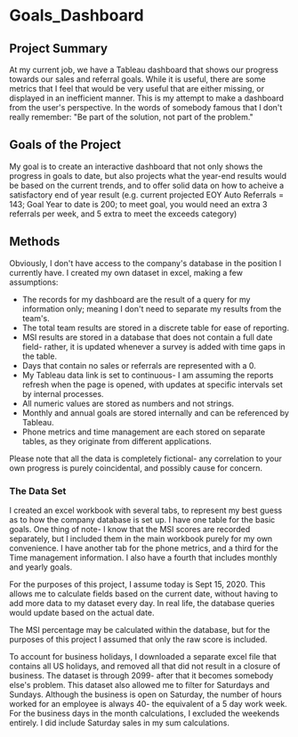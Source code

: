 # Goals_Dashboard

## Project Summary

At my current job, we have a Tableau dashboard that shows our progress towards our sales and referral goals. While it is useful, there are some metrics that I feel that would be very useful that are either missing, or displayed in an inefficient manner. This is my attempt to make a dashboard from the user's perspective. In the words of somebody famous that I don't really remember: "Be part of the solution, not part of the problem."

## Goals of the Project

My goal is to create an interactive dashboard that not only shows the progress in goals to date, but also projects what the year-end results would be based on the current trends, and to offer solid data on how to acheive a satisfactory end of year result (e.g. current projected EOY Auto Referrals = 143; Goal Year to date is 200; to meet goal, you would need an extra 3 referrals per week, and 5 extra to meet the exceeds category)

## Methods

Obviously, I don't have access to the company's database in the position I currently have. I created my own dataset in excel, making a few assumptions:
* The records for my dashboard are the result of a query for my information only; meaning I don't need to separate my results from the team's.
* The total team results are stored in a discrete table for ease of reporting.
* MSI results are stored in a database that does not contain a full date field- rather, it is updated whenever a survey is added with time gaps in the table.
* Days that contain no sales or referrals are represented with a 0.
* My Tableau data link is set to continuous- I am assuming the reports refresh when the page is opened, with updates at specific intervals set by internal processes.
* All numeric values are stored as numbers and not strings.
* Monthly and annual goals are stored internally and can be referenced by Tableau.
* Phone metrics and time management are each stored on separate tables, as they originate from different applications.

Please note that all the data is completely fictional- any correlation to your own progress is purely coincidental, and possibly cause for concern.

### The Data Set

I created an excel workbook with several tabs, to represent my best guess as to how the company database is set up. I have one table for the basic goals. One thing of note- I know that the MSI scores are recorded separately, but I included them in the main workbook purely for my own convenience. I have another tab for the phone metrics, and a third for the Time management information. I also have a fourth that includes monthly and yearly goals.

For the purposes of this project, I assume today is Sept 15, 2020. This allows me to calculate fields based on the current date, without having to add more data to my dataset every day. In real life, the database queries would update based on the actual date.

The MSI percentage may be calculated within the database, but for the purposes of this project I assumed that only the raw score is included.

To account for business holidays, I downloaded a separate excel file that contains all US holidays, and removed all that did not result in a closure of business. The dataset is through 2099- after that it becomes somebody else's problem. This dataset also allowed me to filter for Saturdays and Sundays. Although the business is open on Saturday, the number of hours worked for an employee is always 40- the equivalent of a 5 day work week. For the business days in the month calculations, I excluded the weekends entirely. I did include Saturday sales in my sum calculations.

